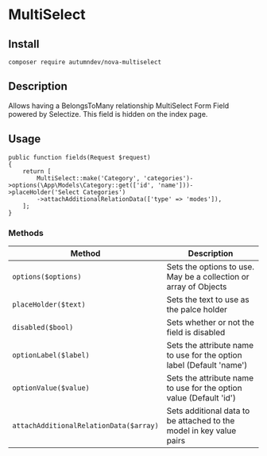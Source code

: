 # MultiSelect

## Install

`composer require autumndev/nova-multiselect`

## Description

Allows having a BelongsToMany relationship MultiSelect Form Field powered by Selectize.  This field is hidden on the index page.

## Usage
```
public function fields(Request $request)
{
    return [
        MultiSelect::make('Category', 'categories')->options(\App\Models\Category::get(['id', 'name']))->placeHolder('Select Categories')
        ->attachAdditionalRelationData(['type' => 'modes']),
    ];
}
```

### Methods
| Method                | Description                                    |
|-----------------------|------------------------------------------------|
| `options($options)`   | Sets the options to use.  May be a collection or array of Objects |
| `placeHolder($text)`  | Sets the text to use as the palce holder  |
| `disabled($bool)`     | Sets whether or not the field is disabled | 
| `optionLabel($label)` | Sets the attribute name to use for the option label (Default 'name')  | 
| `optionValue($value)` | Sets the attribute name to use for the option value (Default 'id')  | 
|`attachAdditionalRelationData($array)` | Sets additional data to be attached to the model in key value pairs |
 
